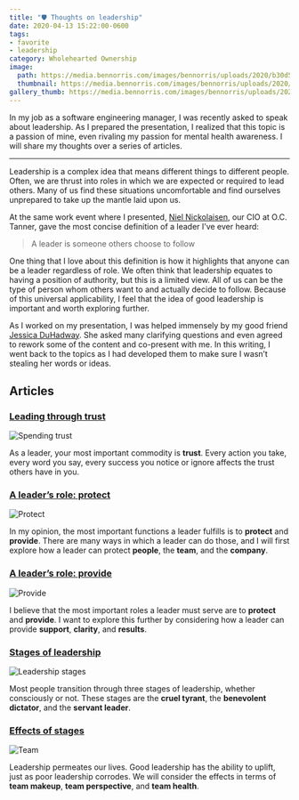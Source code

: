```yaml
---
title: "🛡 Thoughts on leadership"
date: 2020-04-13 15:22:00-0600
tags:
- favorite
- leadership
category: Wholehearted Ownership
image:
  path: https://media.bennorris.com/images/bennorris/uploads/2020/b30d51625a.jpg
  thumbnail: https://media.bennorris.com/images/bennorris/uploads/2020/b30d51625a.jpg
gallery_thumb: https://media.bennorris.com/images/bennorris/uploads/2020/b30d51625a.jpg
---
```


In my job as a software engineering manager, I was recently asked to speak about leadership. As I prepared the presentation, I realized that this topic is a passion of mine, even rivaling my passion for mental health awareness. I will share my thoughts over a series of articles.

***

Leadership is a complex idea that means different things to different people. Often, we are thrust into roles in which we are expected or required to lead others. Many of us find these situations uncomfortable and find ourselves unprepared to take up the mantle laid upon us.

At the same work event where I presented, [Niel Nickolaisen](https://www.linkedin.com/in/nielnickolaisen), our CIO at O.C. Tanner, gave the most concise definition of a leader I’ve ever heard:

> A leader is someone others choose to follow

One thing that I love about this definition is how it highlights that anyone can be a leader regardless of role. We often think that leadership equates to having a position of authority, but this is a limited view. All of us can be the type of person whom others want to and actually decide to follow. Because of this universal applicability, I feel that the idea of good leadership is important and worth exploring further.

As I worked on my presentation, I was helped immensely by my good friend [Jessica DuHadway](https://www.linkedin.com/in/duhadway). She asked many clarifying questions and even agreed to rework some of the content and co-present with me. In this writing, I went back to the topics as I had developed them to make sure I wasn’t stealing her words or ideas.

## Articles

### [Leading through trust](https://www.bennorris.com/2020/04/14/leading-through-trust)

![Spending trust](https://media.bennorris.com/images/bennorris/uploads/2020/3ef59003d5.jpg)

As a leader, your most important commodity is **trust**. Every action you take, every word you say, every success you notice or ignore affects the trust others have in you.

### [A leader’s role: protect](https://www.bennorris.com/2020/04/15/a-leaders-role-protect)

![Protect](https://media.bennorris.com/images/bennorris/uploads/2020/6d71210781.jpg)

In my opinion, the most important functions a leader fulfills is to **protect** and **provide**. There are many ways in which a leader can do those, and I will first explore how a leader can protect **people**, the **team**, and the **company**.

### [A leader’s role: provide](https://www.bennorris.com/2020/04/17/a-leaders-role-provide)

![Provide](https://media.bennorris.com/images/bennorris/uploads/2020/4b4fadf9a0.jpg)

I believe that the most important roles a leader must serve are to **protect** and **provide**. I want to explore this further by considering how a leader can provide **support**, **clarity**, and **results**.

### [Stages of leadership](https://www.bennorris.com/2020/04/21/stages-of-leadership)

![Leadership stages](https://media.bennorris.com/images/bennorris/uploads/2020/66d881cc81.jpg)

Most people transition through three stages of leadership, whether consciously or not. These stages are the **cruel tyrant**, the **benevolent dictator**, and the **servant leader**.

### [Effects of stages](https://www.bennorris.com/2020/04/24/effects-of-stages)

![Team](https://media.bennorris.com/images/bennorris/uploads/2020/eff11e3cd3.jpg)

Leadership permeates our lives. Good leadership has the ability to uplift, just as poor leadership corrodes. We will consider the effects in terms of **team makeup**, **team perspective**, and **team health**.
